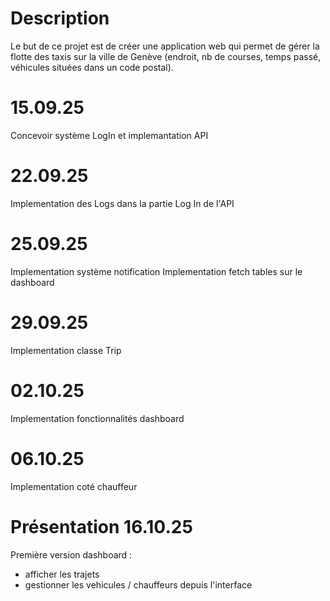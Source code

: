 # Description

Le but de ce projet est de créer une application web qui permet de gérer la flotte des taxis sur la ville de Genève  (endroit, nb de courses, temps passé, véhicules situées dans un code postal).

# 15.09.25

Concevoir système LogIn et implemantation API

# 22.09.25

Implementation des Logs dans la partie Log In de l'API

# 25.09.25

Implementation système notification
Implementation fetch tables sur le dashboard

# 29.09.25

Implementation classe Trip

# 02.10.25

Implementation fonctionnalités dashboard

# 06.10.25

Implementation coté chauffeur

# Présentation 16.10.25

Première version dashboard :
- afficher les trajets
- gestionner les vehicules / chauffeurs depuis l'interface
